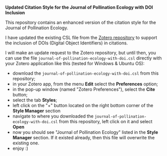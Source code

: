 **Updated Citation Style for the Journal of Pollination Ecology with DOI Inclusion**

This repository contains an enhanced version of the citation style for the Journal of Pollination Ecology.

I have updated the existing CSL file from the [Zotero repository][1] to support the inclusion of DOIs (Digital Object Identifiers) in citations.

I will make an update request to the Zotero repository, but until then, you can use the file `journal-of-pollination-ecology-with-doi.csl` directly with your Zotero application like this (tested for Windows & Ubuntu OS):

- download the `journal-of-pollination-ecology-with-doi.csl` from this repository;
- in your Zotero app, from the menu **Edit** select the **Preferences** option;
- in the pop-up window (named "Zotero Preferences"), select the **Cite** button;
- select the tab **Styles**;
- left click on the "+" button located on the right bottom corner of the **Style Manager** section
- navigate to where you downloaded the `journal-of-pollination-ecology-with-doi.csl` from this repository, left click on it and select **Open**
- now you should see "Journal of Pollination Ecology" listed in the **Style Manager** section. If it existed already, then this file will overwrite the existing one.
- enjoy :)

[1]: https://www.zotero.org/styles/journal-of-pollination-ecology
